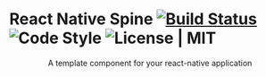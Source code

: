 # React Native Spine [![Build Status](https://travis-ci.org/eowfenth/react-native-spine.svg?branch=master)](https://travis-ci.org/eowfenth/react-native-spine) ![Code Style](https://img.shields.io/badge/code%20style-airbnb-green.svg) ![License | MIT](https://img.shields.io/badge/license-MIT-blue.svg)

<div align="center">A template component for your react-native application</div>
